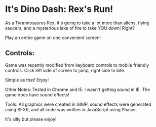 # It's Dino Dash: Rex's Run!

As a Tyrannosaurus Rex, it's going to take a lot more than aliens, flying saucers, and a mysterious lake of fire to take YOU down! Right?

Play an entire game on one convenient screen! 

## Controls:

Game was recently modified from keyboard controls to mobile friendly controls. Click left side of screen to jump, right side to bite.

Simple as that! Enjoy!


Other Notes:
Tested in Chrome and IE. I wasn't getting sound in IE. The game does have sound effects! 

Tools: 
All graphics were created in GIMP, sound effects were generated using SFXR, and all code was written in JavaScript using Phaser. 

It's silly but please enjoy!
